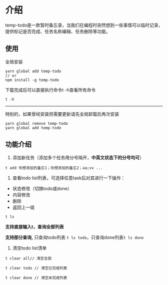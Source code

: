 # 介绍

temp-todo是一款暂时备忘录，当我们在编程时突然想到一些事情可以临时记录，提供标记是否完成、任务名称编辑、任务删除等功能。

## 使用

全局安装
```
yarn global add temp-todo
// or
npm install -g temp-todo
```

下载完成后可以直接执行命令t -h查看所有命令

```
t -h
```

---

特别的，如果曾经安装但需要更新请先全局卸载后再次安装

```
yarn global remove temp-todo
yarn global add temp-todo
```

## 功能介绍

1. 添加新任务（添加多个任务用分号隔开，**中英文状态下的分号均可**）
```
t add 你想添加的备忘1；你想添加的备忘2；aa;vv ...
```

1. 查看todo list列表，可选择任意task后对其进行一下操作：

- 状态修改（切换todo或done）
- 内容修改
- 删除
- 返回上一级

```
t ls
```
**支持直接输入t，查询全部列表**

**支持部分查询,** 只查询todo列表 `t ls todo`，只查询done列表`t ls done`

1. 清空todo list清单

```
t clear all// 清空全部

t clear todo // 清空已完成列表

t clear done // 清空未完成列表
```
